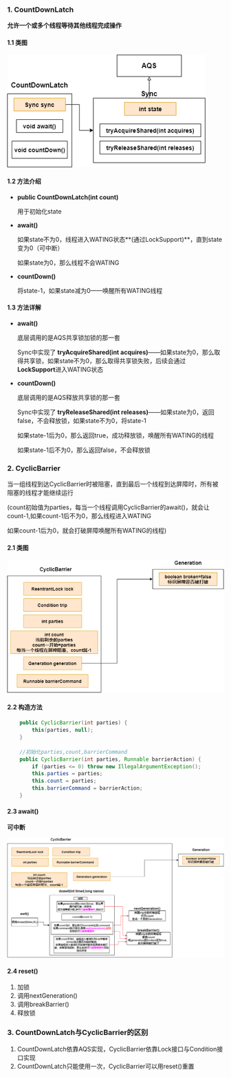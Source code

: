 

### 1. CountDownLatch

**允许一个或多个线程等待其他线程完成操作**

#### 1.1 类图

![CountDownLatch](../p/CountDownLatch.png)

#### 1.2 方法介绍

* **public CountDownLatch(int count)**

  用于初始化state

* **await()**

  如果state不为0，线程进入WATING状态**(通过LockSupport)**，直到state变为0（可中断）

  如果state为0，那么线程不会WATING

* **countDown()**

  将state-1，如果state减为0——唤醒所有WATING线程

#### 1.3 方法详解

* **await()**

  底层调用的是AQS共享锁加锁的那一套

  Sync中实现了 **tryAcquireShared(int acquires)**——如果state为0，那么取得共享锁，如果state不为0，那么取得共享锁失败，后续会通过 **LockSupport**进入WATING状态

* **countDown()**

  底层调用的是AQS释放共享锁的那一套

  Sync中实现了 **tryReleaseShared(int releases)**——如果state为0，返回false，不会释放锁，如果state不为0，将state-1

  如果state-1后为0，那么返回true，成功释放锁，唤醒所有WATING的线程

  如果state-1后不为0，那么返回false，不会释放锁



### 2. CyclicBarrier

当一组线程到达CyclicBarrier时被阻塞，直到最后一个线程到达屏障时，所有被阻塞的线程才能继续运行

(count初始值为parties，每当一个线程调用CyclicBarrier的await()，就会让count-1,如果count-1后不为0，那么线程进入WATING

如果count-1后为0，就会打破屏障唤醒所有WATING的线程)

#### 2.1 类图

![CyclicBarrier](../p/CyclicBarrier.png)



#### 2.2 构造方法

```java
    public CyclicBarrier(int parties) {
        this(parties, null);
    }
    
    //初始化parties,count,barrierCommand
    public CyclicBarrier(int parties, Runnable barrierAction) {
        if (parties <= 0) throw new IllegalArgumentException();
        this.parties = parties;
        this.count = parties;
        this.barrierCommand = barrierAction;
    }
```



#### 2.3 await()

**可中断**

![CyclicBarrier](../p/CyclicBarrier的await.png)

#### 2.4 reset()

1. 加锁
2. 调用nextGeneration()
3. 调用breakBarrier()
4. 释放锁

### 3. CountDownLatch与CyclicBarrier的区别

1. CountDownLatch依靠AQS实现，CyclicBarrier依靠Lock接口与Condition接口实现
2. CountDownLatch只能使用一次，CyclicBarrier可以用reset()重置